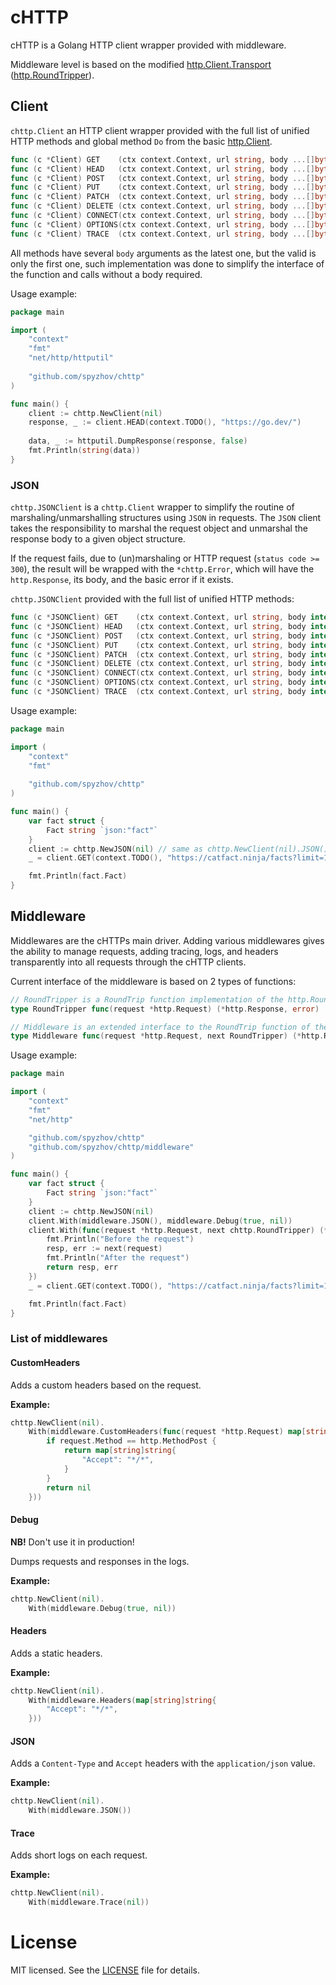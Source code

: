 # cHTTP

cHTTP is a Golang HTTP client wrapper provided with middleware.

Middleware level is based on the modified [http.Client.Transport](https://pkg.go.dev/net/http#Client)
([http.RoundTripper](https://pkg.go.dev/net/http#RoundTripper)).

## Client

`chttp.Client` an HTTP client wrapper provided with the full list of unified HTTP methods and global method `Do` from
the basic [http.Client](https://pkg.go.dev/net/http#Client).

```go
func (c *Client) GET    (ctx context.Context, url string, body ...[]byte) (*http.Response, error)
func (c *Client) HEAD   (ctx context.Context, url string, body ...[]byte) (*http.Response, error)
func (c *Client) POST   (ctx context.Context, url string, body ...[]byte) (*http.Response, error)
func (c *Client) PUT    (ctx context.Context, url string, body ...[]byte) (*http.Response, error)
func (c *Client) PATCH  (ctx context.Context, url string, body ...[]byte) (*http.Response, error)
func (c *Client) DELETE (ctx context.Context, url string, body ...[]byte) (*http.Response, error)
func (c *Client) CONNECT(ctx context.Context, url string, body ...[]byte) (*http.Response, error)
func (c *Client) OPTIONS(ctx context.Context, url string, body ...[]byte) (*http.Response, error)
func (c *Client) TRACE  (ctx context.Context, url string, body ...[]byte) (*http.Response, error)
```

All methods have several `body` arguments as the latest one, but the valid is only the first one, such implementation
was done to simplify the interface of the function and calls without a body required.

Usage example:

```go
package main

import (
	"context"
	"fmt"
	"net/http/httputil"
	
	"github.com/spyzhov/chttp"
)

func main() {
    client := chttp.NewClient(nil)
	response, _ := client.HEAD(context.TODO(), "https://go.dev/")
	
	data, _ := httputil.DumpResponse(response, false)
	fmt.Println(string(data))
}
```

### JSON

`chttp.JSONClient` is a `chttp.Client` wrapper to simplify the routine of marshaling/unmarshalling structures
using `JSON` in requests. The `JSON` client takes the responsibility to marshal the request object and unmarshal the
response body to a given object structure.

If the request fails, due to (un)marshaling or HTTP request (`status code >= 300`), the result will be wrapped with 
the `*chttp.Error`, which will have the `http.Response`, its body, and the basic error if it exists.

`chttp.JSONClient` provided with the full list of unified HTTP methods:

```go
func (c *JSONClient) GET    (ctx context.Context, url string, body interface{}, result interface{}) error
func (c *JSONClient) HEAD   (ctx context.Context, url string, body interface{}, result interface{}) error
func (c *JSONClient) POST   (ctx context.Context, url string, body interface{}, result interface{}) error
func (c *JSONClient) PUT    (ctx context.Context, url string, body interface{}, result interface{}) error
func (c *JSONClient) PATCH  (ctx context.Context, url string, body interface{}, result interface{}) error
func (c *JSONClient) DELETE (ctx context.Context, url string, body interface{}, result interface{}) error
func (c *JSONClient) CONNECT(ctx context.Context, url string, body interface{}, result interface{}) error
func (c *JSONClient) OPTIONS(ctx context.Context, url string, body interface{}, result interface{}) error
func (c *JSONClient) TRACE  (ctx context.Context, url string, body interface{}, result interface{}) error
```

Usage example:

```go
package main

import (
	"context"
	"fmt"
	
	"github.com/spyzhov/chttp"
)

func main() {
	var fact struct {
		Fact string `json:"fact"`
	}
	client := chttp.NewJSON(nil) // same as chttp.NewClient(nil).JSON()
	_ = client.GET(context.TODO(), "https://catfact.ninja/facts?limit=1&max_length=140", nil, &fact)

	fmt.Println(fact.Fact)
}
```

## Middleware

Middlewares are the cHTTPs main driver. Adding various middlewares gives the ability to manage requests, adding tracing,
logs, and headers transparently into all requests through the cHTTP clients.

Current interface of the middleware is based on 2 types of functions:

```go
// RoundTripper is a RoundTrip function implementation of the http.RoundTripper interface.
type RoundTripper func(request *http.Request) (*http.Response, error)

// Middleware is an extended interface to the RoundTrip function of the http.RoundTripper interface.
type Middleware func(request *http.Request, next RoundTripper) (*http.Response, error)
```

Usage example:

```go
package main

import (
	"context"
	"fmt"
	"net/http"

	"github.com/spyzhov/chttp"
	"github.com/spyzhov/chttp/middleware"
)

func main() {
	var fact struct {
		Fact string `json:"fact"`
	}
	client := chttp.NewJSON(nil)
	client.With(middleware.JSON(), middleware.Debug(true, nil))
	client.With(func(request *http.Request, next chttp.RoundTripper) (*http.Response, error) {
		fmt.Println("Before the request")
		resp, err := next(request)
		fmt.Println("After the request")
		return resp, err
	})
	_ = client.GET(context.TODO(), "https://catfact.ninja/facts?limit=1&max_length=140", nil, &fact)

	fmt.Println(fact.Fact)
}
```

### List of middlewares

#### CustomHeaders

Adds a custom headers based on the request.

**Example:** 

```go
chttp.NewClient(nil).
	With(middleware.CustomHeaders(func(request *http.Request) map[string]string {
		if request.Method == http.MethodPost {
			return map[string]string{
				"Accept": "*/*",
			}
		}
		return nil
	}))
```

#### Debug

**NB!** Don't use it in production!

Dumps requests and responses in the logs.

**Example:** 

```go
chttp.NewClient(nil).
	With(middleware.Debug(true, nil))
```

#### Headers

Adds a static headers.

**Example:** 

```go
chttp.NewClient(nil).
	With(middleware.Headers(map[string]string{
		"Accept": "*/*",
	}))
```

#### JSON

Adds a `Content-Type` and `Accept` headers with the `application/json` value.

**Example:** 

```go
chttp.NewClient(nil).
	With(middleware.JSON())
```

#### Trace

Adds short logs on each request.

**Example:** 

```go
chttp.NewClient(nil).
	With(middleware.Trace(nil))
```

# License

MIT licensed. See the [LICENSE](LICENSE) file for details.
